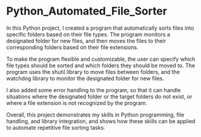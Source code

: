 # Python_Automated_File_Sorter

In this Python project, I created a program that automatically sorts files into specific folders based on their file types. The program monitors a designated folder for new files, and then moves the files to their corresponding folders based on their file extensions.

To make the program flexible and customizable, the user can specify which file types should be sorted and which folders they should be moved to. The program uses the shutil library to move files between folders, and the watchdog library to monitor the designated folder for new files.

I also added some error handling to the program, so that it can handle situations where the designated folder or the target folders do not exist, or where a file extension is not recognized by the program.

Overall, this project demonstrates my skills in Python programming, file handling, and library integration, and shows how these skills can be applied to automate repetitive file sorting tasks.
